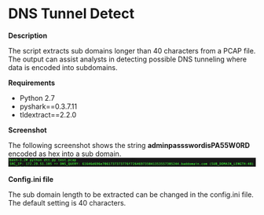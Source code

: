 # DNS Tunnel Detect

**Description**

The script extracts sub domains longer than 40 characters from a PCAP file. The output can assist analysts in detecting possible DNS tunneling where data is encoded into subdomains.

**Requirements**
* Python 2.7
* pyshark==0.3.7.11
* tldextract==2.2.0

**Screenshot**

The following screenshot shows the string **adminpassswordisPA55W0RD** encoded as hex into a sub domain.
![alt tag](https://github.com/akbarq/dns_tunnel_detect/blob/master/screenshot/img.png)

**Config.ini file**

The sub domain length to be extracted can be changed in the config.ini file. The default setting is 40 characters.

